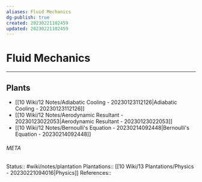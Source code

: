 ```yaml
---
aliases: Fluid Mechanics
dg-publish: true
created: 20230221102459
updated: 20230221102459
---
```

# Fluid Mechanics
---



## Plants
- [[10 Wiki/12 Notes/Adiabatic Cooling - 20230123112126\|Adiabatic Cooling - 20230123112126]]
- [[10 Wiki/12 Notes/Aerodynamic Resultant - 20230123022053\|Aerodynamic Resultant - 20230123022053]]
- [[10 Wiki/12 Notes/Bernoulli's Equation - 20230214092448\|Bernoulli's Equation - 20230214092448]]




###### META
Status:: #wiki/notes/plantation
Plantations:: [[10 Wiki/13 Plantations/Physics - 20230221094016\|Physics]]
References:: 
